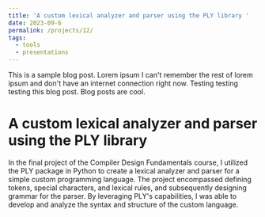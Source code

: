 ```yaml
---
title: 'A custom lexical analyzer and parser using the PLY library '
date: 2023-09-6
permalink: /projects/12/
tags:
  - tools
  - presentations
---
```


This is a sample blog post. Lorem ipsum I can't remember the rest of lorem ipsum and don't have an internet connection right now. Testing testing testing this blog post. Blog posts are cool.

A custom lexical analyzer and parser using the PLY library 
======
In the final project of the Compiler Design Fundamentals course, I utilized the PLY package in Python to create a lexical analyzer and parser for a simple custom programming language. The project encompassed defining tokens, special characters, and lexical rules, and subsequently designing grammar for the parser. By leveraging PLY's capabilities, I was able to develop and analyze the syntax and structure of the custom language.